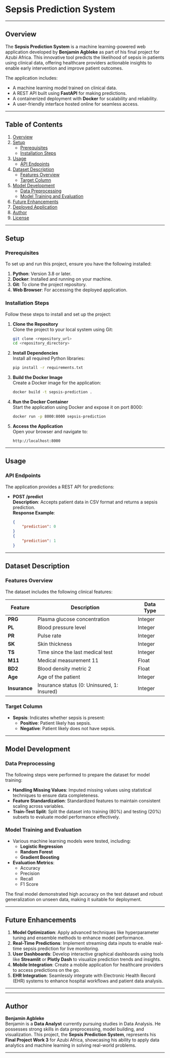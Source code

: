 # **Sepsis Prediction System**  

---

## **Overview**  
The **Sepsis Prediction System** is a machine learning-powered web application developed by **Benjamin Agbleke** as part of his final project for Azubi Africa. This innovative tool predicts the likelihood of sepsis in patients using clinical data, offering healthcare providers actionable insights to enable early intervention and improve patient outcomes.  

The application includes:  
- A machine learning model trained on clinical data.  
- A REST API built using **FastAPI** for making predictions.  
- A containerized deployment with **Docker** for scalability and reliability.  
- A user-friendly interface hosted online for seamless access.  

---

## **Table of Contents**  
1. [Overview](#overview)  
2. [Setup](#setup)  
   - [Prerequisites](#prerequisites)  
   - [Installation Steps](#installation-steps)  
3. [Usage](#usage)  
   - [API Endpoints](#api-endpoints)  
4. [Dataset Description](#dataset-description)  
   - [Features Overview](#features-overview)  
   - [Target Column](#target-column)  
5. [Model Development](#model-development)  
   - [Data Preprocessing](#data-preprocessing)  
   - [Model Training and Evaluation](#model-training-and-evaluation)  
6. [Future Enhancements](#future-enhancements)  
7. [Deployed Application](#deployed-application)  
8. [Author](#author)  
9. [License](#license)  

---

## **Setup**  

### **Prerequisites**  
To set up and run this project, ensure you have the following installed:  
1. **Python**: Version 3.8 or later.  
2. **Docker**: Installed and running on your machine.  
3. **Git**: To clone the project repository.  
4. **Web Browser**: For accessing the deployed application.  

### **Installation Steps**  
Follow these steps to install and set up the project:  

1. **Clone the Repository**  
   Clone the project to your local system using Git:  
   ```bash  
   git clone <repository_url>  
   cd <repository_directory>  
   ```  

2. **Install Dependencies**  
   Install all required Python libraries:  
   ```bash  
   pip install -r requirements.txt  
   ```  

3. **Build the Docker Image**  
   Create a Docker image for the application:  
   ```bash  
   docker build -t sepsis-prediction .  
   ```  

4. **Run the Docker Container**  
   Start the application using Docker and expose it on port 8000:  
   ```bash  
   docker run -p 8000:8000 sepsis-prediction  
   ```  

5. **Access the Application**  
   Open your browser and navigate to:  

   ```http  
   http://localhost:8000  
   ```  

---

## **Usage**  

### **API Endpoints**  
The application provides a REST API for predictions:  

- **POST /predict**  
  **Description**: Accepts patient data in CSV format and returns a sepsis prediction.  
  **Response Example**:  
  ```json  
  {  
      "prediction": 0  
  }  
  {  
      "prediction": 1  
  }  
  ```  

---

## **Dataset Description**  

### **Features Overview**  
The dataset includes the following clinical features:  

| **Feature**      | **Description**                              | **Data Type** |  
|-------------------|----------------------------------------------|---------------|  
| **PRG**           | Plasma glucose concentration                 | Integer       |  
| **PL**            | Blood pressure level                         | Integer       |  
| **PR**            | Pulse rate                                   | Integer       |  
| **SK**            | Skin thickness                               | Integer       |  
| **TS**            | Time since the last medical test             | Integer       |  
| **M11**           | Medical measurement 11                      | Float         |  
| **BD2**           | Blood density metric 2                      | Float         |  
| **Age**           | Age of the patient                          | Integer       |  
| **Insurance**     | Insurance status (0: Uninsured, 1: Insured) | Integer       |  

### **Target Column**  
- **Sepsis**: Indicates whether sepsis is present:  
  - **Positive**: Patient likely has sepsis.  
  - **Negative**: Patient likely does not have sepsis.  

---

## **Model Development**  

### **Data Preprocessing**  
The following steps were performed to prepare the dataset for model training:  
- **Handling Missing Values**: Imputed missing values using statistical techniques to ensure data completeness.  
- **Feature Standardization**: Standardized features to maintain consistent scaling across variables.  
- **Train-Test Split**: Split the dataset into training (80%) and testing (20%) subsets to evaluate model performance effectively.  

### **Model Training and Evaluation**  
- Various machine learning models were tested, including:  
  - **Logistic Regression**  
  - **Random Forest**  
  - **Gradient Boosting**  
- **Evaluation Metrics**:  
  - Accuracy  
  - Precision  
  - Recall  
  - F1 Score  

The final model demonstrated high accuracy on the test dataset and robust generalization on unseen data, making it suitable for deployment.  

---

## **Future Enhancements**  

1. **Model Optimization**: Apply advanced techniques like hyperparameter tuning and ensemble methods to enhance model performance.  
2. **Real-Time Predictions**: Implement streaming data inputs to enable real-time sepsis prediction for live monitoring.  
3. **User Dashboards**: Develop interactive graphical dashboards using tools like **Streamlit** or **Plotly Dash** to visualize prediction trends and insights.  
4. **Mobile Integration**: Create a mobile application for healthcare providers to access predictions on the go.  
5. **EHR Integration**: Seamlessly integrate with Electronic Health Record (EHR) systems to enhance hospital workflows and patient data analysis.  

---

  

---

## **Author**  
**Benjamin Agbleke**  
Benjamin is a  **Data Analyst** currently pursuing studies in Data Analysis. He possesses strong skills in data preprocessing, model building, and visualization. This project, the **Sepsis Prediction System**, represents his **Final Project Work 3** for Azubi Africa, showcasing his ability to apply data analytics and machine learning in solving real-world problems.  

---


